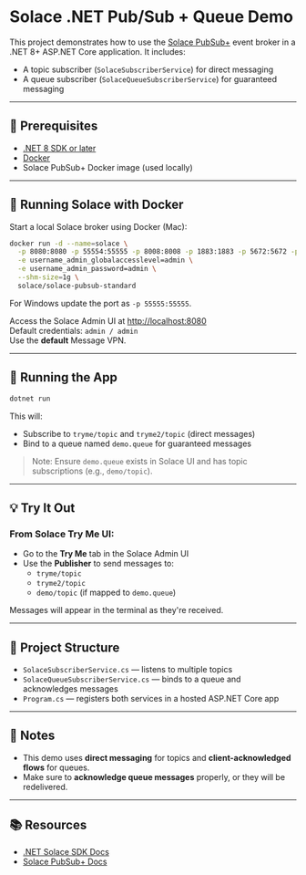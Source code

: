 # Solace .NET Pub/Sub + Queue Demo

This project demonstrates how to use the [Solace PubSub+](https://solace.com/products/event-broker/software/) event broker in a .NET 8+ ASP.NET Core application. It includes:
- A topic subscriber (`SolaceSubscriberService`) for direct messaging
- A queue subscriber (`SolaceQueueSubscriberService`) for guaranteed messaging

---

## 🔧 Prerequisites

- [.NET 8 SDK or later](https://dotnet.microsoft.com/en-us/download)
- [Docker](https://www.docker.com/)
- Solace PubSub+ Docker image (used locally)

---

## 🚀 Running Solace with Docker

Start a local Solace broker using Docker (Mac):

```bash
docker run -d --name=solace \
  -p 8080:8080 -p 55554:55555 -p 8008:8008 -p 1883:1883 -p 5672:5672 -p 9000:9000 \
  -e username_admin_globalaccesslevel=admin \
  -e username_admin_password=admin \
  --shm-size=1g \
  solace/solace-pubsub-standard
```
For Windows update the port as `-p 55555:55555`.  

Access the Solace Admin UI at [http://localhost:8080](http://localhost:8080)  
Default credentials: `admin / admin`  
Use the **default** Message VPN.

---

## 🧪 Running the App

```bash
dotnet run
```

This will:
- Subscribe to `tryme/topic` and `tryme2/topic` (direct messages)
- Bind to a queue named `demo.queue` for guaranteed messages

> Note: Ensure `demo.queue` exists in Solace UI and has topic subscriptions (e.g., `demo/topic`).

---

## 💡 Try It Out

### From Solace Try Me UI:
- Go to the **Try Me** tab in the Solace Admin UI
- Use the **Publisher** to send messages to:
  - `tryme/topic`
  - `tryme2/topic`
  - `demo/topic` (if mapped to `demo.queue`)

Messages will appear in the terminal as they're received.

---

## 📂 Project Structure

- `SolaceSubscriberService.cs` — listens to multiple topics
- `SolaceQueueSubscriberService.cs` — binds to a queue and acknowledges messages
- `Program.cs` — registers both services in a hosted ASP.NET Core app

---

## 📝 Notes

- This demo uses **direct messaging** for topics and **client-acknowledged flows** for queues.
- Make sure to **acknowledge queue messages** properly, or they will be redelivered.

---

## 📚 Resources

- [.NET Solace SDK Docs](https://tutorials.solace.dev/dotnet/)
- [Solace PubSub+ Docs](https://docs.solace.com/)

